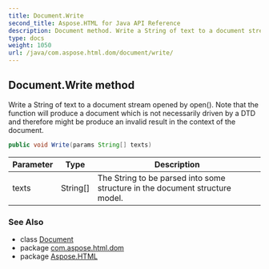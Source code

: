 ```yaml
---
title: Document.Write
second_title: Aspose.HTML for Java API Reference
description: Document method. Write a String of text to a document stream opened by open. Note that the function will produce a document which is not necessarily driven by a DTD and therefore might be produce an invalid result in the context of the document
type: docs
weight: 1050
url: /java/com.aspose.html.dom/document/write/
---
```

## Document.Write method

Write a String of text to a document stream opened by open(). Note that the function will produce a document which is not necessarily driven by a DTD and therefore might be produce an invalid result in the context of the document.

```java
public void Write(params String[] texts)
```

| Parameter | Type | Description |
| --- | --- | --- |
| texts | String[] | The String to be parsed into some structure in the document structure model. |

### See Also

* class [Document](../)
* package [com.aspose.html.dom](../../document/)
* package [Aspose.HTML](../../../)

